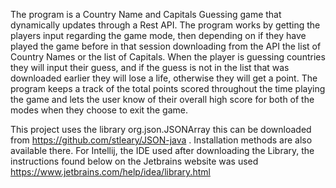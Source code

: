 The program is a Country Name and Capitals Guessing game that dynamically updates through a Rest API. The program works by getting the players input regarding the game mode, then depending on if they have played the game before in that session downloading from the API the list of Country Names or the list of Capitals. When the player is guessing countries they will input their guess, and if the guess is not in the list that was downloaded earlier they will lose a life, otherwise they will get a point. The program keeps a track of the total points scored throughout the time playing the game and lets the user know of their overall high score for both of the modes when they choose to exit the game.

This project uses the library org.json.JSONArray this can be downloaded from https://github.com/stleary/JSON-java . Installation methods are also available there. For Intellij, the IDE used after downloading the Library, the instructions found below on the Jetbrains website was used
https://www.jetbrains.com/help/idea/library.html
